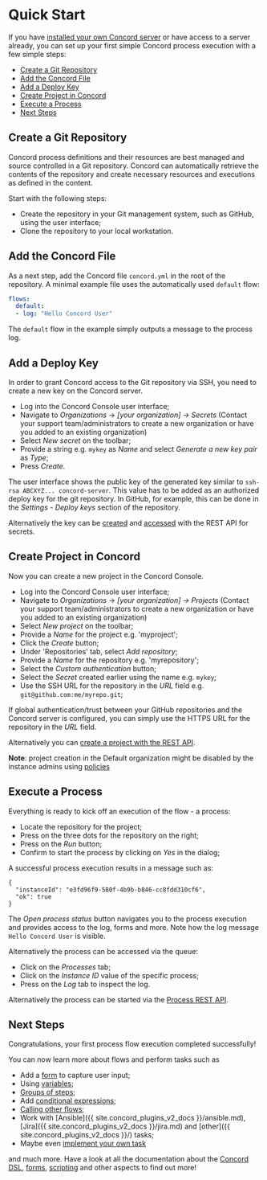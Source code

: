 # Quick Start

If you have [installed your own Concord server](./installation.md) or have
access to a server already, you can set up your first simple Concord process
execution with a few simple steps:

- [Create a Git Repository](#create-repository)
- [Add the Concord File](#add-concord-file)
- [Add a Deploy Key](#add-deploy-key)
- [Create Project in Concord](#create-project)
- [Execute a Process](#execute-process)
- [Next Steps](#next-steps)

<a name="create-repository"/>

## Create a Git Repository

Concord process definitions and their resources are best managed and source
controlled in a Git repository. Concord can automatically retrieve the contents
of the repository and create necessary resources and executions as defined in
the content.

Start with the following steps:

- Create the repository in your Git management system, such as GitHub, using the
  user interface;
- Clone the repository to your local workstation.

<a name="add-concord-file"/>

## Add the Concord File

As a next step, add the Concord file `concord.yml` in the root of the repository.
A minimal example file uses the automatically used `default` flow:

```yaml
flows:
  default:
  - log: "Hello Concord User"
```

The `default` flow in the example simply outputs a message to the process log.

<a name="add-deploy-key"/>

## Add a Deploy Key

In order to grant Concord access to the Git repository via SSH, you need to
create a new key on the Concord server.

- Log into the Concord Console user interface;
- Navigate to _Organizations_ &rarr; _[your organization] &rarr;  Secrets_ (Contact your support team/administrators to create a new organization or have you added to an existing organization)
- Select _New secret_ on the toolbar;
- Provide a string e.g. `mykey` as _Name_ and select _Generate a new key pair_ as _Type_;
- Press _Create_.

The user interface shows the public key of the generated key similar to
`ssh-rsa ABCXYZ... concord-server`. This value has to be added as an authorized deploy
key for the git repository. In GitHub, for example, this can be done in the
_Settings - Deploy keys_ section of the repository.

Alternatively the key can be
[created](../api/secret.md#create-secret) and
[accessed](../api/secret.md#get-key) with the REST API for secrets.


<a name="create-project"/>

## Create Project in Concord

Now you can create a new project in the Concord Console.

- Log into the Concord Console user interface;
- Navigate to _Organizations_ &rarr; _[your organization] &rarr;  Projects_ (Contact your support team/administrators to create a new organization or have you added to an existing organization)
- Select _New project_ on the toolbar;
- Provide a _Name_ for the project e.g. 'myproject';
- Click the _Create_ button;
- Under 'Repositories' tab, select _Add repository_;
- Provide a _Name_ for the repository e.g. 'myrepository';
- Select the _Custom authentication_ button;
- Select the _Secret_ created earlier using the name e.g. `mykey`;
- Use the SSH URL for the repository in the _URL_ field e.g. `git@github.com:me/myrepo.git`;

If global authentication/trust between your GitHub repositories and the Concord
server is configured, you can simply use the HTTPS URL for the repository in the
_URL_ field.

Alternatively you can
[create a project with the REST API](../api/project.md#create-project).

**Note**: project creation in the Default organization might be disabled by
the instance admins using [policies](./policies.md#entity-rule)

<a name="execute-process"/>

## Execute a Process

Everything is ready to kick off an execution of the flow - a process:

- Locate the repository for the project;
- Press on the three dots for the repository on the right;
- Press on the _Run_ button;
- Confirm to start the process by clicking on _Yes_ in the dialog;

A successful process execution results in a message such as:

```
{
  "instanceId": "e3fd96f9-580f-4b9b-b846-cc8fdd310cf6",
  "ok": true
}
```

The _Open process status_ button navigates you to the process execution and
provides access to the log, forms and more. Note how the log message
`Hello Concord User` is visible.

Alternatively the process can be accessed via the queue:

- Click on the _Processes_ tab;
- Click on the _Instance ID_ value of the specific process;
- Press on the _Log_ tab to inspect the log.

Alternatively the process can be started via the
[Process REST API](../api/process.md).

<a name="next-steps"/>

## Next Steps

Congratulations, your first process flow execution completed successfully!

You can now learn more about flows and perform tasks such as

- Add a [form](./forms.md) to capture user input;
- Using [variables](../processes-v2/index.md#variables);
- [Groups of steps](../processes-v2/flows.md#groups-of-steps);
- Add [conditional expressions](../processes-v2/flows.md#conditional-execution);
- [Calling other flows](../processes-v2/flows.md#calling-other-flows);
- Work with [Ansible]({{ site.concord_plugins_v2_docs }}/ansible.md), [Jira]({{ site.concord_plugins_v2_docs }}/jira.md) and [other]({{ site.concord_plugins_v2_docs }}/) tasks;
- Maybe even [implement your own task](../processes-v2/tasks.md#development)

and much more. Have a look at all the documentation about the
[Concord DSL](../processes-v2/flows.md), [forms](./forms.md),
[scripting](./scripting.md) and other aspects to find out more!
